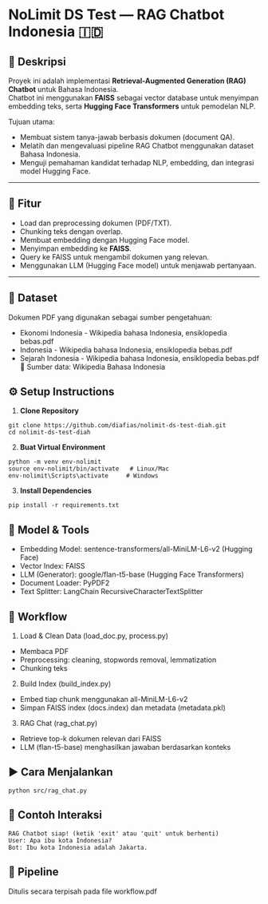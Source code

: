 # NoLimit DS Test — RAG Chatbot Indonesia 🇮🇩

## 📌 Deskripsi
Proyek ini adalah implementasi **Retrieval-Augmented Generation (RAG) Chatbot** untuk Bahasa Indonesia.  
Chatbot ini menggunakan **FAISS** sebagai vector database untuk menyimpan embedding teks, serta **Hugging Face Transformers** untuk pemodelan NLP.  

Tujuan utama:  
- Membuat sistem tanya-jawab berbasis dokumen (document QA).  
- Melatih dan mengevaluasi pipeline RAG Chatbot menggunakan dataset Bahasa Indonesia.  
- Menguji pemahaman kandidat terhadap NLP, embedding, dan integrasi model Hugging Face.

---

## 🚀 Fitur
- Load dan preprocessing dokumen (PDF/TXT).  
- Chunking teks dengan overlap.  
- Membuat embedding dengan Hugging Face model.  
- Menyimpan embedding ke **FAISS**.  
- Query ke FAISS untuk mengambil dokumen yang relevan.  
- Menggunakan LLM (Hugging Face model) untuk menjawab pertanyaan.  

---

## 📂 Dataset

Dokumen PDF yang digunakan sebagai sumber pengetahuan:
- Ekonomi Indonesia - Wikipedia bahasa Indonesia, ensiklopedia bebas.pdf
- Indonesia - Wikipedia bahasa Indonesia, ensiklopedia bebas.pdf
- Sejarah Indonesia - Wikipedia bahasa Indonesia, ensiklopedia bebas.pdf
📖 Sumber data: Wikipedia Bahasa Indonesia

## ⚙️ Setup Instructions

1. **Clone Repository**
```
git clone https://github.com/diafias/nolimit-ds-test-diah.git
cd nolimit-ds-test-diah
```
2. **Buat Virtual Environment**
```
python -m venv env-nolimit
source env-nolimit/bin/activate   # Linux/Mac
env-nolimit\Scripts\activate     # Windows
```
3. **Install Dependencies**
```
pip install -r requirements.txt
```

## 🧠 Model & Tools
- Embedding Model: sentence-transformers/all-MiniLM-L6-v2 (Hugging Face)
- Vector Index: FAISS
- LLM (Generator): google/flan-t5-base (Hugging Face Transformers)
- Document Loader: PyPDF2
- Text Splitter: LangChain RecursiveCharacterTextSplitter

## 🚀 Workflow
1. Load & Clean Data (load_doc.py, process.py)
- Membaca PDF
- Preprocessing: cleaning, stopwords removal, lemmatization
- Chunking teks

2. Build Index (build_index.py)
- Embed tiap chunk menggunakan all-MiniLM-L6-v2
- Simpan FAISS index (docs.index) dan metadata (metadata.pkl)

3. RAG Chat (rag_chat.py)
- Retrieve top-k dokumen relevan dari FAISS
- LLM (flan-t5-base) menghasilkan jawaban berdasarkan konteks

## ▶️ Cara Menjalankan
```
python src/rag_chat.py
```

## 💬 Contoh Interaksi
```
RAG Chatbot siap! (ketik 'exit' atau 'quit' untuk berhenti)
User: Apa ibu kota Indonesia?
Bot: Ibu kota Indonesia adalah Jakarta. 
```

## 📌 Pipeline
Ditulis secara terpisah pada file workflow.pdf
